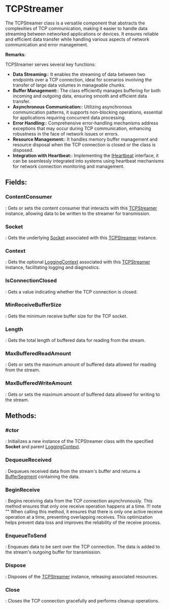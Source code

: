 # TCPStreamer

The TCPStreamer class is a versatile component that abstracts the complexities of TCP communication, making it easier to handle data streaming between networked applications or devices. It ensures reliable and efficient data transfer while handling various aspects of network communication and error management. 

**Remarks**:

TCPStreamer serves several key functions: 

- **Data Streaming:**: It enables the streaming of data between two endpoints over a TCP connection, ideal for scenarios involving the transfer of large data volumes in manageable chunks. 
- **Buffer Management:**: The class efficiently manages buffering for both incoming and outgoing data, ensuring smooth and efficient data transfer. 
- **Asynchronous Communication:**: Utilizing asynchronous communication patterns, it supports non-blocking operations, essential for applications requiring concurrent data processing. 
- **Error Handling:**: Comprehensive error-handling mechanisms address exceptions that may occur during TCP communication, enhancing robustness in the face of network issues or errors. 
- **Resource Management:**: It handles memory buffer management and resource disposal when the TCP connection is closed or the class is disposed. 
- **Integration with Heartbeat:**: Implementing the [IHeartbeat](../Extensions/IHeartbeat.md) interface, it can be seamlessly integrated into systems using heartbeat mechanisms for network connection monitoring and management. 



## **Fields**:
### **ContentConsumer**
: Gets or sets the content consumer that interacts with this [TCPStreamer](../Tcp/TCPStreamer.md) instance, allowing data to be written to the streamer for transmission. 
### **Socket**
: Gets the underlying [Socket](../Tcp/TCPStreamer.md#socket) associated with this [TCPStreamer](../Tcp/TCPStreamer.md) instance. 
### **Context**
: Gets the optional [LoggingContext](../Logger/LoggingContext.md) associated with this [TCPStreamer](../Tcp/TCPStreamer.md) instance, facilitating logging and diagnostics. 
### **IsConnectionClosed**
: Gets a value indicating whether the TCP connection is closed. 
### **MinReceiveBufferSize**
: Gets the minimum receive buffer size for the TCP socket. 
### **Length**
: Gets the total length of buffered data for reading from the stream. 
### **MaxBufferedReadAmount**
: Gets or sets the maximum amount of buffered data allowed for reading from the stream. 
### **MaxBufferedWriteAmount**
: Gets or sets the maximum amount of buffered data allowed for writing to the stream. 
## **Methods**:

### **#ctor**
: Initializes a new instance of the TCPStreamer class with the specified **Socket** and parent [LoggingContext](../Logger/LoggingContext.md). 

### **DequeueReceived**
: Dequeues received data from the stream's buffer and returns a [BufferSegment](../Memory/BufferSegment.md) containing the data. 

### **BeginReceive**
: Begins receiving data from the TCP connection asynchronously. This method ensures that only one receive operation happens at a time. 
	!!! note ""
		When calling this method, it ensures that there is only one active receive operation at a time, preventing overlapping receives. This optimization helps prevent data loss and improves the reliability of the receive process. 


### **EnqueueToSend**
: Enqueues data to be sent over the TCP connection. The data is added to the stream's outgoing buffer for transmission. 

### **Dispose**
: Disposes of the [TCPStreamer](../Tcp/TCPStreamer.md) instance, releasing associated resources. 

### **Close**
: Closes the TCP connection gracefully and performs cleanup operations. 